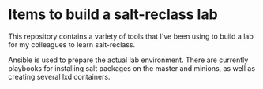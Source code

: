 # Items to build a salt-reclass lab

This repository contains a variety of tools that I've been using to build a lab for my colleagues to learn salt-reclass.

Ansible is used to prepare the actual lab environment. There are currently playbooks for installing salt packages on the master and minions, as well as creating several lxd containers.
